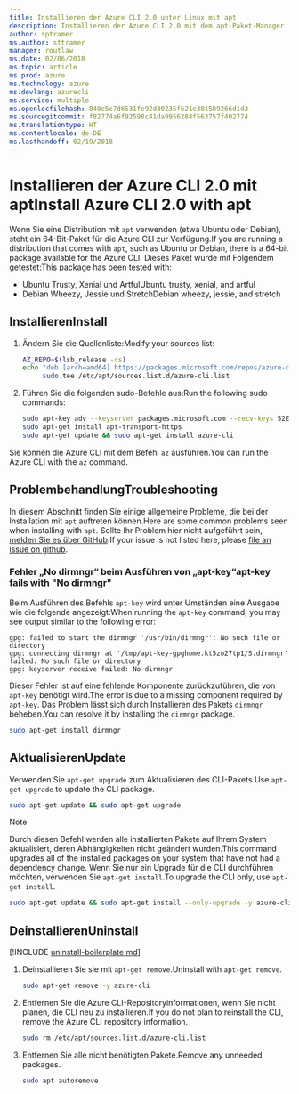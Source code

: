 ```yaml
---
title: Installieren der Azure CLI 2.0 unter Linux mit apt
description: Installieren der Azure CLI 2.0 mit dem apt-Paket-Manager
author: sptramer
ms.author: sttramer
manager: routlaw
ms.date: 02/06/2018
ms.topic: article
ms.prod: azure
ms.technology: azure
ms.devlang: azurecli
ms.service: multiple
ms.openlocfilehash: 840e5e7d6531fe92d30235f621e381589266d1d3
ms.sourcegitcommit: f82774a6f92598c41da9956284f563757f402774
ms.translationtype: HT
ms.contentlocale: de-DE
ms.lasthandoff: 02/19/2018
---
```

# <a name="install-azure-cli-20-with-apt"></a><span data-ttu-id="fdeb3-103">Installieren der Azure CLI 2.0 mit apt</span><span class="sxs-lookup"><span data-stu-id="fdeb3-103">Install Azure CLI 2.0 with apt</span></span>

<span data-ttu-id="fdeb3-104">Wenn Sie eine Distribution mit `apt` verwenden (etwa Ubuntu oder Debian), steht ein 64-Bit-Paket für die Azure CLI zur Verfügung.</span><span class="sxs-lookup"><span data-stu-id="fdeb3-104">If you are running a distribution that comes with `apt`, such as Ubuntu or Debian, there is a 64-bit package available for the Azure CLI.</span></span> <span data-ttu-id="fdeb3-105">Dieses Paket wurde mit Folgendem getestet:</span><span class="sxs-lookup"><span data-stu-id="fdeb3-105">This package has been tested with:</span></span>

* <span data-ttu-id="fdeb3-106">Ubuntu Trusty, Xenial und Artful</span><span class="sxs-lookup"><span data-stu-id="fdeb3-106">Ubuntu trusty, xenial, and artful</span></span>
* <span data-ttu-id="fdeb3-107">Debian Wheezy, Jessie und Stretch</span><span class="sxs-lookup"><span data-stu-id="fdeb3-107">Debian wheezy, jessie, and stretch</span></span>

## <a name="install"></a><span data-ttu-id="fdeb3-108">Installieren</span><span class="sxs-lookup"><span data-stu-id="fdeb3-108">Install</span></span>

1. <span data-ttu-id="fdeb3-109">Ändern Sie die Quellenliste:</span><span class="sxs-lookup"><span data-stu-id="fdeb3-109">Modify your sources list:</span></span>

     ```bash
     AZ_REPO=$(lsb_release -cs)
     echo "deb [arch=amd64] https://packages.microsoft.com/repos/azure-cli/ $AZ_REPO main" | \
          sudo tee /etc/apt/sources.list.d/azure-cli.list
     ```

2. <span data-ttu-id="fdeb3-110">Führen Sie die folgenden sudo-Befehle aus:</span><span class="sxs-lookup"><span data-stu-id="fdeb3-110">Run the following sudo commands:</span></span>

   ```bash
   sudo apt-key adv --keyserver packages.microsoft.com --recv-keys 52E16F86FEE04B979B07E28DB02C46DF417A0893
   sudo apt-get install apt-transport-https
   sudo apt-get update && sudo apt-get install azure-cli
   ```

<span data-ttu-id="fdeb3-111">Sie können die Azure CLI mit dem Befehl `az` ausführen.</span><span class="sxs-lookup"><span data-stu-id="fdeb3-111">You can run the Azure CLI with the `az` command.</span></span>

## <a name="troubleshooting"></a><span data-ttu-id="fdeb3-112">Problembehandlung</span><span class="sxs-lookup"><span data-stu-id="fdeb3-112">Troubleshooting</span></span>

<span data-ttu-id="fdeb3-113">In diesem Abschnitt finden Sie einige allgemeine Probleme, die bei der Installation mit `apt` auftreten können.</span><span class="sxs-lookup"><span data-stu-id="fdeb3-113">Here are some common problems seen when installing with `apt`.</span></span> <span data-ttu-id="fdeb3-114">Sollte Ihr Problem hier nicht aufgeführt sein, [melden Sie es über GitHub](https://github.com/Azure/azure-cli/issues).</span><span class="sxs-lookup"><span data-stu-id="fdeb3-114">If your issue is not listed here, please [file an issue on github](https://github.com/Azure/azure-cli/issues).</span></span>

### <a name="apt-key-fails-with-no-dirmngr"></a><span data-ttu-id="fdeb3-115">Fehler „No dirmngr“ beim Ausführen von „apt-key“</span><span class="sxs-lookup"><span data-stu-id="fdeb3-115">apt-key fails with "No dirmngr"</span></span>

<span data-ttu-id="fdeb3-116">Beim Ausführen des Befehls `apt-key` wird unter Umständen eine Ausgabe wie die folgende angezeigt:</span><span class="sxs-lookup"><span data-stu-id="fdeb3-116">When running the `apt-key` command, you may see output similar to the following error:</span></span>

```output
gpg: failed to start the dirmngr '/usr/bin/dirmngr': No such file or directory
gpg: connecting dirmngr at '/tmp/apt-key-gpghome.kt5zo27tp1/S.dirmngr' failed: No such file or directory
gpg: keyserver receive failed: No dirmngr
```

<span data-ttu-id="fdeb3-117">Dieser Fehler ist auf eine fehlende Komponente zurückzuführen, die von `apt-key` benötigt wird.</span><span class="sxs-lookup"><span data-stu-id="fdeb3-117">The error is due to a missing component required by `apt-key`.</span></span> <span data-ttu-id="fdeb3-118">Das Problem lässt sich durch Installieren des Pakets `dirmngr` beheben.</span><span class="sxs-lookup"><span data-stu-id="fdeb3-118">You can resolve it by installing the `dirmngr` package.</span></span>

```bash
sudo apt-get install dirmngr
```

## <a name="update"></a><span data-ttu-id="fdeb3-119">Aktualisieren</span><span class="sxs-lookup"><span data-stu-id="fdeb3-119">Update</span></span>

<span data-ttu-id="fdeb3-120">Verwenden Sie `apt-get upgrade` zum Aktualisieren des CLI-Pakets.</span><span class="sxs-lookup"><span data-stu-id="fdeb3-120">Use `apt-get upgrade` to update the CLI package.</span></span>

   ```bash
   sudo apt-get update && sudo apt-get upgrade
   ```

> [!NOTE]
> <span data-ttu-id="fdeb3-121">Durch diesen Befehl werden alle installierten Pakete auf Ihrem System aktualisiert, deren Abhängigkeiten nicht geändert wurden.</span><span class="sxs-lookup"><span data-stu-id="fdeb3-121">This command upgrades all of the installed packages on your system that have not had a dependency change.</span></span>
> <span data-ttu-id="fdeb3-122">Wenn Sie nur ein Upgrade für die CLI durchführen möchten, verwenden Sie `apt-get install`.</span><span class="sxs-lookup"><span data-stu-id="fdeb3-122">To upgrade the CLI only, use `apt-get install`.</span></span>
> ```bash
> sudo apt-get update && sudo apt-get install --only-upgrade -y azure-cli
> ```

## <a name="uninstall"></a><span data-ttu-id="fdeb3-123">Deinstallieren</span><span class="sxs-lookup"><span data-stu-id="fdeb3-123">Uninstall</span></span>

[!INCLUDE [uninstall-boilerplate.md](includes/uninstall-boilerplate.md)]

1. <span data-ttu-id="fdeb3-124">Deinstallieren Sie sie mit `apt-get remove`.</span><span class="sxs-lookup"><span data-stu-id="fdeb3-124">Uninstall with `apt-get remove`.</span></span>

    ```bash
    sudo apt-get remove -y azure-cli
    ```

2. <span data-ttu-id="fdeb3-125">Entfernen Sie die Azure CLI-Repositoryinformationen, wenn Sie nicht planen, die CLI neu zu installieren.</span><span class="sxs-lookup"><span data-stu-id="fdeb3-125">If you do not plan to reinstall the CLI, remove the Azure CLI repository information.</span></span>

   ```bash
   sudo rm /etc/apt/sources.list.d/azure-cli.list
   ```

3. <span data-ttu-id="fdeb3-126">Entfernen Sie alle nicht benötigten Pakete.</span><span class="sxs-lookup"><span data-stu-id="fdeb3-126">Remove any unneeded packages.</span></span>

   ```bash
   sudo apt autoremove
   ```
